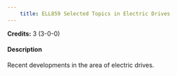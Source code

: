 ```yaml
---
    title: ELL859 Selected Topics in Electric Drives
---
```

**Credits:** 3 (3-0-0)



#### Description 
Recent developments in the area of electric drives.
